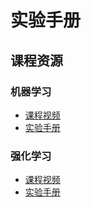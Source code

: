# 实验手册

## 课程资源

### 机器学习
- [课程视频](https://space.bilibili.com/505620745/lists/5592212)
- [实验手册](./artificial_intelligence/machine-learning/)

### 强化学习
- [课程视频](https://space.bilibili.com/505620745/lists/5730406)
- [实验手册](./artificial_intelligence/reinforcement_learning/)
